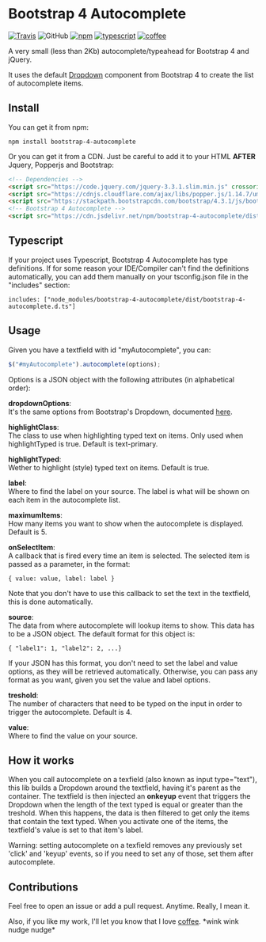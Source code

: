 # Bootstrap 4 Autocomplete

[![Travis](https://img.shields.io/travis/honatas/bootstrap-4-autocomplete?style=plastic)](https://travis-ci.org/Honatas/bootstrap-4-autocomplete "View the build on Travis")
![GitHub](https://img.shields.io/github/license/honatas/bootstrap-4-autocomplete?style=plastic)
[![npm](https://img.shields.io/npm/v/bootstrap-4-autocomplete?style=plastic)](https://npmjs.org/package/bootstrap-4-autocomplete "View this project on npm")
[![typescript](https://img.shields.io/badge/made%20with-Typescript-blue?style=plastic)](https://www.typescriptlang.org/ "Try Typescript")
[![coffee](https://img.shields.io/badge/buy%20me%20a-coffee-orange?style=plastic)](https://www.buymeacoffee.com/honatas "Buy me a coffee")

A very small (less than 2Kb) autocomplete/typeahead for Bootstrap 4 and jQuery.  

It uses the default [Dropdown](https://getbootstrap.com/docs/4.3/components/dropdowns/) component from Bootstrap 4 to create the list of autocomplete items.



## Install

You can get it from npm:

    npm install bootstrap-4-autocomplete

Or you can get it from a CDN. Just be careful to add it to your HTML **AFTER** Jquery, Popperjs and Bootstrap:

```html
<!-- Dependencies -->
<script src="https://code.jquery.com/jquery-3.3.1.slim.min.js" crossorigin="anonymous"></script>
<script src="https://cdnjs.cloudflare.com/ajax/libs/popper.js/1.14.7/umd/popper.min.js" crossorigin="anonymous"></script>
<script src="https://stackpath.bootstrapcdn.com/bootstrap/4.3.1/js/bootstrap.min.js" crossorigin="anonymous"></script>
<!-- Bootstrap 4 Autocomplete -->
<script src="https://cdn.jsdelivr.net/npm/bootstrap-4-autocomplete/dist/bootstrap-4-autocomplete.min.js" crossorigin="anonymous"></script>
```



## Typescript

If your project uses Typescript, Bootstrap 4 Autocomplete has type definitions. If for some reason your IDE/Compiler can't find the definitions automatically, you can add them manually on your tsconfig.json file in the "includes" section:

    includes: ["node_modules/bootstrap-4-autocomplete/dist/bootstrap-4-autocomplete.d.ts"]



## Usage

Given you have a textfield with id "myAutocomplete", you can:

```javascript
$("#myAutocomplete").autocomplete(options);
```

Options is a JSON object with the following attributes (in alphabetical order):

**dropdownOptions**:  
It's the same options from Bootstrap's Dropdown, documented [here](https://getbootstrap.com/docs/4.3/components/dropdowns/#options).  

**highlightClass**:  
The class to use when highlighting typed text on items. Only used when highlightTyped is true. Default is text-primary.  

**highlightTyped**:  
Wether to highlight (style) typed text on items. Default is true.  

**label**:  
Where to find the label on your source. The label is what will be shown on each item in the autocomplete list.  

**maximumItems**:  
How many items you want to show when the autocomplete is displayed. Default is 5.  

**onSelectItem**:  
A callback that is fired every time an item is selected. The selected item is passed as a parameter, in the format:
    
    { value: value, label: label }  

Note that you don't have to use this callback to set the text in the textfield, this is done automatically.

**source**:  
The data from where autocomplete will lookup items to show. This data has to be a JSON object. The default format for this object is:

    { "label1": 1, "label2": 2, ...}

If your JSON has this format, you don't need to set the label and value options, as they will be retrieved automatically. Otherwise, you can pass any format as you want, given you set the value and label options.  

**treshold**:  
The number of characters that need to be typed on the input in order to trigger the autocomplete. Default is 4.

**value**:  
Where to find the value on your source.



## How it works

When you call autocomplete on a texfield (also known as input type="text"), this lib builds a Dropdown around the textfield, having it's parent as the container. The textfield is then injected an **onkeyup** event that triggers the Dropdown when the length of the text typed is equal or greater than the treshold. When this happens, the data is then filtered to get only the items that contain the text typed. When you activate one of the items, the textfield's value is set to that item's label.  

Warning: setting autocomplete on a texfield removes any previously set 'click' and 'keyup' events, so if you need to set any of those, set them after autocomplete.


## Contributions

Feel free to open an issue or add a pull request. Anytime. Really, I mean it.  

Also, if you like my work, I'll let you know that I love [coffee](https://www.buymeacoffee.com/honatas). \*wink wink nudge nudge\*
